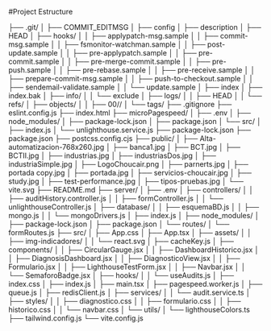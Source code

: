 #Project Estructure

├── .git/
│   ├── COMMIT_EDITMSG
│   ├── config
│   ├── description
│   ├── HEAD
│   ├── hooks/
│   │   ├── applypatch-msg.sample
│   │   ├── commit-msg.sample
│   │   ├── fsmonitor-watchman.sample
│   │   ├── post-update.sample
│   │   ├── pre-applypatch.sample
│   │   ├── pre-commit.sample
│   │   ├── pre-merge-commit.sample
│   │   ├── pre-push.sample
│   │   ├── pre-rebase.sample
│   │   ├── pre-receive.sample
│   │   ├── prepare-commit-msg.sample
│   │   ├── push-to-checkout.sample
│   │   ├── sendemail-validate.sample
│   │   └── update.sample
│   ├── index
│   ├── index.bak
│   ├── info/
│   │   └── exclude
│   ├── logs/
│   │   ├── HEAD
│   │   └── refs/
│   ├── objects/
│   │   ├── 00//
│       └── tags/
├── .gitignore
├── eslint.config.js
├── index.html
├── microPagespeed/
│   ├── .env
│   ├── node_modules/
│   ├── package-lock.json
│   ├── package.json
│   └── src/
│       ├── index.js
│       └── unlighthouse.service.js
├── package-lock.json
├── package.json
├── postcss.config.cjs
├── public/
│   ├── Alta-automatizacion-768x260.jpg
│   ├── banca1.jpg
│   ├── BCT.jpg
│   ├── BCTII.jpg
│   ├── industrias.jpg
│   ├── industriasDos.jpg
│   ├── industriaSimple.jpg
│   ├── LogoChoucair.png
│   ├── parnerts.jpg
│   ├── portada copy.jpg
│   ├── portada.jpg
│   ├── servicios-choucair.jpg
│   ├── study.jpg
│   ├── test-performance.jpg
│   ├── tipos-pruebas.jpg
│   └── vite.svg
├── README.md
├── server/
│   ├── .env
│   ├── controllers/
│   │   ├── auditHistory.controller.js
│   │   ├── formController.js
│   │   └── unlighthouseController.js
│   ├── database/
│   │   ├── esquemaBD.js
│   │   ├── mongo.js
│   │   └── mongoDrivers.js
│   ├── index.js
│   ├── node_modules/
│   ├── package-lock.json
│   ├── package.json
│   └── routes/
│       └── formRoutes.js
├── src/
│   ├── App.css
│   ├── App.tsx
│   ├── assets/
│   │   ├── img-indicadores/
│   │   └── react.svg
│   ├── cacheKey.js
│   ├── components/
│   │   ├── CircularGauge.jsx
│   │   ├── DashboardHistorico.jsx
│   │   ├── DiagnosisDashboard.jsx
│   │   ├── DiagnosticoView.jsx
│   │   ├── Formulario.jsx
│   │   ├── LighthouseTestForm.jsx
│   │   ├── Navbar.jsx
│   │   └── SemaforoBadge.jsx
│   ├── hooks/
│   │   └── useAudits.js
│   ├── index.css
│   ├── index.js
│   ├── main.tsx
│   ├── pagespeed.worker.js
│   ├── queue.js
│   ├── redisClient.js
│   ├── services/
│   │   └── audit.service.ts
│   ├── styles/
│   │   ├── diagnostico.css
│   │   ├── formulario.css
│   │   ├── historico.css
│   │   └── navbar.css
│   └── utils/
│       └── lighthouseColors.ts
├── tailwind.config.js
└── vite.config.js
